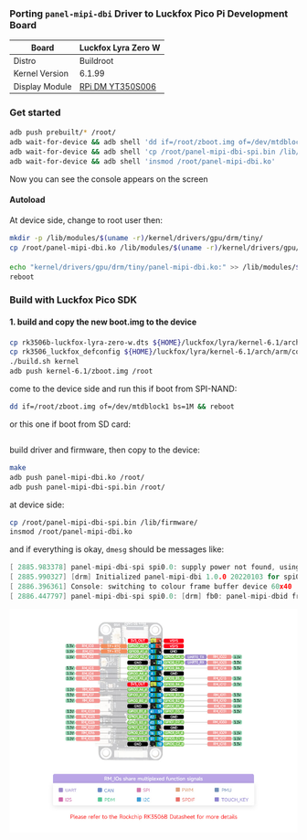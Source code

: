 ### Porting `panel-mipi-dbi` Driver to Luckfox Pico Pi Development Board

| Board          | Luckfox Lyra Zero W |
|----------------|-------------------|
| Distro         | Buildroot    |
| Kernel Version | 6.1.99          |
| Display Module | [RPi DM YT350S006](https://embeddedboys.github.io/RPi_DM_YT350S006/) |


### Get started

```bash
adb push prebuilt/* /root/
adb wait-for-device && adb shell 'dd if=/root/zboot.img of=/dev/mtdblock1 bs=1M && reboot'
adb wait-for-device && adb shell 'cp /root/panel-mipi-dbi-spi.bin /lib/firmware/'
adb wait-for-device && adb shell 'insmod /root/panel-mipi-dbi.ko'
```

Now you can see the console appears on the screen

#### Autoload

At device side, change to root user then:
```bash
mkdir -p /lib/modules/$(uname -r)/kernel/drivers/gpu/drm/tiny/
cp /root/panel-mipi-dbi.ko /lib/modules/$(uname -r)/kernel/drivers/gpu/drm/tiny/

echo "kernel/drivers/gpu/drm/tiny/panel-mipi-dbi.ko:" >> /lib/modules/$(uname -r)/modules.dep
reboot
```

### Build with Luckfox Pico SDK

#### 1. build and copy the new boot.img to the device

```bash
cp rk3506b-luckfox-lyra-zero-w.dts ${HOME}/luckfox/lyra/kernel-6.1/arch/arm/boot/dts/rk3506b-luckfox-lyra-zero-w.dts
cp rk3506_luckfox_defconfig ${HOME}/luckfox/lyra/kernel-6.1/arch/arm/configs/rk3506_luckfox_defconfig
./build.sh kernel
adb push kernel-6.1/zboot.img /root
```

come to the device side and run this if boot from SPI-NAND:
```bash
dd if=/root/zboot.img of=/dev/mtdblock1 bs=1M && reboot
```
or this one if boot from SD card:
```bash

```

build driver and firmware, then copy to the device:
```bash
make
adb push panel-mipi-dbi.ko /root/
adb push panel-mipi-dbi-spi.bin /root/
```

at device side:
```bash
cp /root/panel-mipi-dbi-spi.bin /lib/firmware/
insmod /root/panel-mipi-dbi.ko
```

and if everything is okay, `dmesg` should be messages like:
```c
[ 2885.983378] panel-mipi-dbi-spi spi0.0: supply power not found, using dummy regulator                                                   
[ 2885.990327] [drm] Initialized panel-mipi-dbi 1.0.0 20220103 for spi0.0 on minor 0                                                      
[ 2886.396361] Console: switching to colour frame buffer device 60x40                                                                     
[ 2886.447797] panel-mipi-dbi-spi spi0.0: [drm] fb0: panel-mipi-dbid frame buffer device 
```

![img](./assets/Luckfox-Lyra-Zero-W-pinout.jpg)
